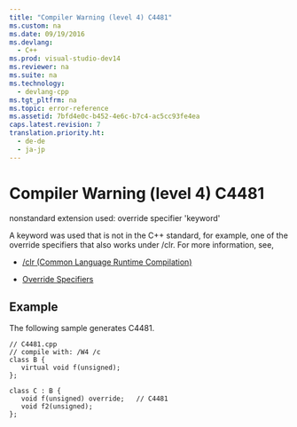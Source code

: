 ```yaml
---
title: "Compiler Warning (level 4) C4481"
ms.custom: na
ms.date: 09/19/2016
ms.devlang: 
  - C++
ms.prod: visual-studio-dev14
ms.reviewer: na
ms.suite: na
ms.technology: 
  - devlang-cpp
ms.tgt_pltfrm: na
ms.topic: error-reference
ms.assetid: 7bfd4e0c-b452-4e6c-b7c4-ac5cc93fe4ea
caps.latest.revision: 7
translation.priority.ht: 
  - de-de
  - ja-jp
---
```

# Compiler Warning (level 4) C4481
nonstandard extension used: override specifier 'keyword'  
  
 A keyword was used that is not in the C++ standard, for example, one of the override specifiers that also works under /clr.  For more information, see,  
  
-   [/clr (Common Language Runtime Compilation)](../Topic/-clr%20\(Common%20Language%20Runtime%20Compilation\).md)  
  
-   [Override Specifiers](../vs140/Override-Specifiers---C---Component-Extensions-.md)  
  
## Example  
 The following sample generates C4481.  
  
```  
// C4481.cpp  
// compile with: /W4 /c  
class B {  
   virtual void f(unsigned);  
};  
  
class C : B {  
   void f(unsigned) override;   // C4481  
   void f2(unsigned);  
};  
```